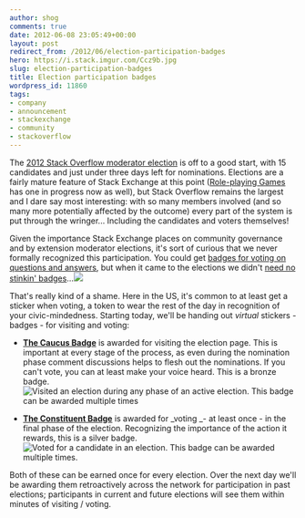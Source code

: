 ```yaml
---
author: shog
comments: true
date: 2012-06-08 23:05:49+00:00
layout: post
redirect_from: /2012/06/election-participation-badges
hero: https://i.stack.imgur.com/Ccz9b.jpg
slug: election-participation-badges
title: Election participation badges
wordpress_id: 11860
tags:
- company
- announcement
- stackexchange
- community
- stackoverflow
---
```


The [2012 Stack Overflow moderator election](http://stackoverflow.com/election) is off to a good start, with 15 candidates and just under three days left for nominations. Elections are a fairly mature feature of Stack Exchange at this point ([Role-playing Games](http://rpg.stackexchange.com/election) has one in progress now as well), but Stack Overflow remains the largest and I dare say most interesting: with so many members involved (and so many more potentially affected by the outcome) every part of the system is put through the wringer... Including the candidates and voters themselves!

Given the importance Stack Exchange places on community governance and by extension moderator elections, it's sort of curious that we never formally recognized this participation. You could get [badges for voting on questions and answers](http://blog.stackoverflow.com/2010/10/vote-early-vote-often/), but when it came to the elections we didn't [need no stinkin' badges](http://en.wikipedia.org/wiki/Stinking_badges)...[![](https://i.stack.imgur.com/qV3Lm.png)](http://meta.stackoverflow.com/questions/135144/what-should-the-election-voting-badge-be-named)

That's really kind of a shame. Here in the US, it's common to at least get a sticker when voting, a token to wear the rest of the day in recognition of your civic-mindedness. Starting today, we'll be handing out _virtual_ stickers - badges - for visiting and voting:



	
  * **[The Caucus Badge](http://stackoverflow.com/badges/1973/caucus)** is awarded for visiting the election page. This is important at every stage of the process, as even during the nomination phase comment discussions helps to flesh out the nominations. If you can't vote, you can at least make your voice heard. This is a bronze badge.![Visited an election during any phase of an active election. This badge can be awarded multiple times](https://i.stack.imgur.com/mnctW.png)

	
  * **[The Constituent Badge](http://stackoverflow.com/badges/1974/constituent)** is awarded for _voting _- at least once - in the final phase of the election. Recognizing the importance of the action it rewards, this is a silver badge.![Voted for a candidate in an election. This badge can be awarded multiple times.](https://i.stack.imgur.com/IgKOQ.png)




Both of these can be earned once for every election. Over the next day we'll be awarding them retroactively across the network for participation in past elections; participants in current and future elections will see them within minutes of visiting / voting.



